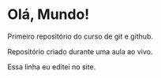 # Olá, Mundo!
 Primeiro repositório do curso de git e github.

 Repositório criado durante uma aula ao vivo.

 Essa linha eu editei no site.
